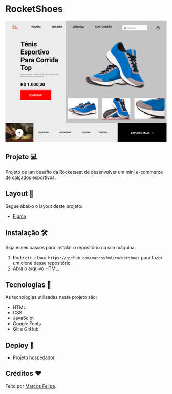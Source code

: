 # RocketShoes
![preview](./assets/images/RocketShoes.png)

## Projeto 💻
Projeto de um desafio da Rocketseat de desenvolver um mini e-commerce de calçados esportivos.

## Layout 🔖
Segue abaixo o layout deste projeto:
- [Figma](https://www.figma.com/file/QFTF46zzEkizffVMFqGE0d/DD-%2F-RocketShoes-(Copy)?t=Nv8tndpiYknrXHqh-6)

## Instalação 🛠
Siga esses passos para instalar o repositório na sua máquina:
1. Rode `git clone https://github.com/marcosfmd/rocketshoes` para fazer um clone desse repositório.
2. Abra o arquivo HTML.

## Tecnologias 🚀
As tecnologias utilizadas neste projeto são:
- HTML
- CSS
- JavaScipt
- Google Fonts
- Git e GitHub

## Deploy 🚀

- [Projeto hospedador](https://marcosfmd.github.io/rocket-shoes)

## Créditos ❤️
Feito por [Marcos Felipe](https://github.com/marcosfmd/).